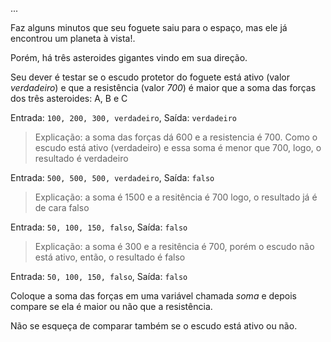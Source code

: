 <Image picture="foquete-viajando.jpg">...</Image>

<Text picture="panda.jpg">Faz alguns minutos que seu foguete saiu para o espaço,
mas ele já encontrou um planeta à vista!.</Text>

<Text picture="panda-triste.jpg">Porém, há três asteroides gigantes vindo em sua
direção.</Text>

<Quote picture="panda-abracando-bambu.jpg">Seu dever é testar se o escudo protetor do foguete está ativo (valor *verdadeiro*) e que a resistência (valor *700*) é maior que a soma das forças dos três asteroides: A, B e C</Quote>

<Quote title="Exemplo 1">Entrada: `100, 200, 300, verdadeiro`, Saída: `verdadeiro`</Quote>

> Explicação: a soma das forças dá 600 e a resistencia é 700. Como o escudo está ativo (verdadeiro) e essa soma é menor que 700, logo, o resultado é verdadeiro

<Quote title="Exemplo 2">Entrada: `500, 500, 500, verdadeiro`, Saída: `falso`</Quote>

> Explicação: a soma é 1500 e a resitência é 700 logo, o resultado já é de cara falso

<Quote title="Exemplo 3">Entrada: `50, 100, 150, falso`, Saída: `falso`</Quote>

> Explicação: a soma é 300 e a resitência é 700, porém o escudo não está ativo, então, o resultado é falso

<Quote title="Exemplo 3">Entrada: `50, 100, 150, falso`, Saída: `falso`</Quote>

<Alert title="Dica">Coloque a soma das forças em uma variável chamada *soma* e depois compare se ela é maior ou não que a resistência.</Alert>

<Alert>Não se esqueça de comparar também se o escudo está ativo ou não.</Alert>